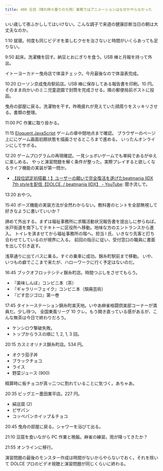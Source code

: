 ```yaml
---
title: 400 日目（晴れ時々曇りのち雨）業務ではアニメーションはなぜかやらなかった
---
```


いい歳して夜ふかししてはいけない。こんな調子で来週の健康診断当日の朝は大丈夫なのか。

1:10 就寝。何度も同じビデオを楽しむクセを治さないと時間がいくらあっても足りない。

9:50 起床。洗濯機を回す。納豆とおにぎりを食う。USB 棒と月報を持って外出。

イトーヨーカドー曳舟店で体温チェック。今月最後なので体温表完成。

10:20 ローソン京成曳舟駅前店。USB 棒に保存してある報告書を印刷。10 円。
そのまま向かいのミニ児童遊園で封筒を完成させる。隣の郵便局前ポストに投函。

曳舟の部屋に戻る。洗濯物を干す。昨晩疲れが見えていた顔周りをスッキリさせる。書類の整理。

11:00 PC 作業に取り掛かる。

11:15 [Eloquent JavaScript][Haverbeke18] ゲームの章中間地点まで確認。
ブラウザーのページ上ににゲーム画面初期状態を描画させるところまで進める。
いったんオンラインにしてサボる。

12:20 ゲームプログラムの再現確認。一見ショボいゲームでも単純であるがゆえに楽しめる。
やっと演習問題を解く条件が整った。実際プレイすると欲しくなるライフ機能の実装が第一問か。

* [【段位認定初搭載！】ユーザーの願いで完全復活を遂げたbeatmania IIDX 7th styleを配信【DOLCE. / beatmania IIDX】 - YouTube](https://www.youtube.com/watch?v=ziKlAginBNg):
  聞き流しで。

13:20 おやつ。

15:40 ポーズ機能の実装方法が全然わからない。教科書のヒントを全部無視して好きなように書いていいか？

諦めて外出する。まずは福祉事務所に求職活動状況報告書を提出しに参らねば。
水戸街道を南下してテキトーに区役所へ移動。地味な方のエントランスから進入。
トイレを済ませてから福祉事務所の階へ。担当 I 氏、いきなり先客と打ち合わせてしているのが視界に入る。
前回の指示に従い、受付窓口の職員に書面を出して引き返す。

浅草通りに出てバスに乗る。すぐの乗車に成功。錦糸町駅前まで移動。
いや、いつもの癖でここまで来たが、ハローワークに行く予定はないのだ。

16:45 ブックオフロッテシティ錦糸町店。時間つぶしをさせてもらう。

* 『美味しんぼ』コンビニ本（茶）
* 『ギャラリーフェイク』コンビニ本（頽廃芸術）
* 『どす恋ジゴロ』第一巻

17:45 タイトーステーション錦糸町楽天地。いやあ麻雀格闘倶楽部コーナーが満員だ。少し待つ。
全国東風リーグ 10 クレ。もう開き直っている感があるが、こんな無茶は今日で終わりだろう。

* ケンシロウ撃破失敗。
* トップからラスの順に 1, 2, 1, 3 回。

20:15 カスミオリナス錦糸町店。534 円。

* オクラ茄子丼
* ブラックチョコ
* ライス
* 野菜ジュース (900)

精算時に板チョコが真ッ二つに割れていることに気づく。あちゃあ。

20:35 ビッグエー墨田業平店。227 円。

* 絹豆腐 (2)
* ピザパン
* コッペパンホイップ＆チョコ

20:45 曳舟の部屋に戻る。シャワーを浴びて出る。

21:10 豆腐を食いながら PC 作業と晩飯。麻雀の練習。雨が降ってきたか？

21:55 オンラインに移行。

演習問題の最後のモンスター作成は時間がないからやらないでおく。それを除いて
DOLCE プロのビデオ視聴と演習問題が同じくらいに終わる。

[Haverbeke18]: https://eloquentjavascript.net/
